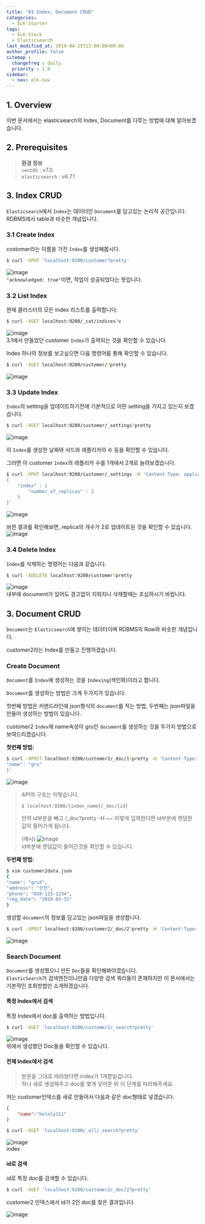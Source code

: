 ```yaml
---
title: "03.Index, Document CRUD"
categories: 
  - ELK-Starter
tags:
  - ELK-Stack
  - Elasticsearch
last_modified_at: 2019-04-25T13:00:00+09:00
author_profile: false
sitemap :
  changefreq : daily
  priority : 1.0
sidebar:
  - nav: elk-nav
---
```


## 1. Overview
이번 문서에서는 elasticsearch의 Index, Document를 다루는 방법에 대해 알아보겠습니다.  

## 2. Prerequisites
>**환경 정보**  
>`centOS` : v7.0  
>`elasticsearch` : v6.7.1  

## 3. Index CRUD
`Elasticsearch`에서 `Index`는 데이터인 `Document`를 담고있는 논리적 공간입니다. RDBMS에서 table과 비슷한 개념입니다.  

### 3.1 Create Index
costomer라는 이름을 가진 `Index`를 생성해봅시다.  
~~~bash
$ curl -XPUT 'localhost:9200/customer?pretty'
~~~  

![image](https://user-images.githubusercontent.com/15958325/58932452-be5f2600-879e-11e9-9322-9690a91c5e40.png)  
`"acknowledged: true"`이면, 작업이 성공되었다는 뜻입니다.  

### 3.2 List Index
현재 클러스터의 모든 Index 리스트를 출력합니다.  
~~~bash
$ curl -XGET localhost:9200/_cat/indices?v
~~~

![image](https://user-images.githubusercontent.com/15958325/58932581-3c233180-879f-11e9-903d-4639c9a88751.png)  
3.1에서 만들었던 customer `Index`가 출력되는 것을 확인할 수 있습니다.  

Index 하나의 정보를 보고싶으면 다음 명령어를 통해 확인할 수 있습니다.  
~~~bash
$ curl -XGET localhost:9200/customer/?pretty
~~~

![image](https://user-images.githubusercontent.com/15958325/58934911-c622c880-87a6-11e9-9351-46df4451a5ee.png)  

### 3.3 Update Index
`Index`의 setting을 업데이트하기전에 기본적으로 어떤 setting을 가지고 있는지 보겠습니다.  

~~~bash
$ curl -XGET localhost:9200/customer/_settings?pretty
~~~
![image](https://user-images.githubusercontent.com/15958325/58933667-097b3800-87a3-11e9-9958-50e8a99b8187.png)  

이 `Index`를 생성한 날짜와 샤드와 레플리카의 수 등을 확인할 수 있습니다.  

그러면 이 customer `Index`의 레플리카 수를 1개에서 2개로 늘려보겠습니다.  

~~~bash
$ curl -XPUT localhost:9200/customer/_settings -H 'Content-Type: application/json' -d'
{
    "index" : {
        "number_of_replicas" : 2
    }
}'
~~~  

![image](https://user-images.githubusercontent.com/15958325/58934456-80b1cb80-87a5-11e9-929e-84eb4c72e854.png)  

바뀐 결과를 확인해보면, replica의 개수가 2로 업데이트된 것을 확인할 수 있습니다.  
![image](https://user-images.githubusercontent.com/15958325/58934598-e43bf900-87a5-11e9-85b7-b3d2183a4826.png)  

### 3.4 Delete Index
`Index`를 삭제하는 명령어는 다음과 같습니다.  

~~~bash
$ curl -XDELETE localhost:9200/customer?pretty
~~~   
![image](https://user-images.githubusercontent.com/15958325/58934994-03875600-87a7-11e9-9942-fe428a1bdb93.png)  
내부에 document가 있어도 경고없이 지워지니 삭제할때는 조심하시기 바랍니다.  

## 3. Document CRUD
`Document`는 `Elasticsearch`에 쌓이는 데이터이며 RDBMS의 Row와 비슷한 개념입니다.  

customer2라는 Index를 만들고 진행하겠습니다.  

### Create Document  
`Document`를 `Index`에 생성하는 것을 `Indexing`(색인화)이라고 합니다.  

`Document`를 생성하는 방법은 크게 두가지가 있습니다.  

첫번째 방법은 커맨드라인에 json형식의 `document`를 적는 방법, 두번째는 json파일을 만들어 생성하는 방법이 있습니다.  

customer2 `Index`에 name속성이 gru인 `document`를 생성하는 것을 두가지 방법으로 보여드리겠습니다.  

**첫번째 방법:**  
~~~bash
$ curl -XPOST localhost:9200/customer2/_doc/1?pretty -H 'Content-Type: application/json' -d '{
"name": "gru"
}'
~~~  
![image](https://user-images.githubusercontent.com/15958325/58936828-a93cc400-87ab-11e9-8ba2-f5a20fff677e.png)  
> API의 구조는 이렇습니다.  
>~~~
> $ localhost:9200/{index_name}/_doc/{id}
>~~~
>만약 id부분을 빼고 /_doc?pretty -H ~~ 이렇게 입력한다면 id부분에 랜덤한 값이 들어가게 됩니다.  
>
>(예시)
>![image](https://user-images.githubusercontent.com/15958325/58939282-d8eeca80-87b1-11e9-86bf-256c6848317f.png)  
>id부분에 랜덤값이 들어간것을 확인할 수 있습니다.  


**두번째 방법:**   
~~~bash
$ vim customer2data.json
{
"name": "gru3",
"address": "인천",
"phone": "010-123-1234",
"reg_date": "2019-03-31"
}
~~~
생성할 `document`의 정보를 담고있는 json파일을 생성합니다.  

~~~bash
$ curl -XPOST localhost:9200/customer2/_doc/2?pretty -H 'Content-Type: application/json' -d @customer2data.json
~~~

![image](https://user-images.githubusercontent.com/15958325/58940224-e9a04000-87b3-11e9-9d2a-7993bc6b944a.png)    

### Search Document  
`Document`를 생성했으니 만든 `Doc`들을 확인해봐야겠습니다.  
`ElasticSearch`가 검색엔진이니만큼 다양한 검색 쿼리들이 존재하지만 이 문서에서는 기본적인 조회방법만 소개하겠습니다.  

#### 특정 Index에서 검색  
특정 Index에서 doc를 출력하는 방법입니다.
~~~bash
$ curl -XGET 'localhost:9200/customer2/_search?pretty'
~~~

![image](https://user-images.githubusercontent.com/15958325/58940744-44866700-87b5-11e9-885b-20d0e5adf6da.png)  
위에서 생성했던 Doc들을 확인할 수 있습니다.  

#### 전체 Index에서 검색  
>본문을 그대로 따라왔다면 index가 1개뿐일겁니다.  
>하나 새로 생성해주고 doc를 몇개 넣어준 뒤 이 단계를 따라해주세요.  

저는 customer인덱스를 새로 만들어서 다음과 같은 doc형태로 넣겠습니다.  
~~~json
{
    "name":"hololy111"
}
~~~

~~~bash
$ curl -XGET 'localhost:9200/_all/_search?pretty'
~~~
![image](https://user-images.githubusercontent.com/15958325/58941275-62a09700-87b6-11e9-9609-9107767cd95a.png)  
index

#### id로 검색
id로 특정 doc를 검색할 수 있습니다.  
~~~bash
$ curl -XGET 'localhost:9200/customer2/_doc/2?pretty'
~~~
customer2 인덱스에서 id가 2인 doc를 찾은 결과입니다.  

![image](https://user-images.githubusercontent.com/15958325/58940942-b9f23780-87b5-11e9-8c40-b938c7a0d96f.png)


